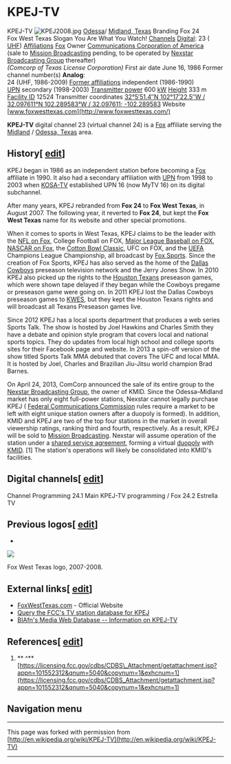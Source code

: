 

# KPEJ-TV

KPEJ-TV ![KPEJ2008.jpg](//upload.wikimedia.org/wikipedia/en/a/af/KPEJ2008.jpg) [Odessa](http://en.wikipedia.org/wiki/Odessa,_Texas "Odessa, Texas")/ [Midland, Texas](http://en.wikipedia.org/wiki/Midland,_Texas "Midland, Texas") Branding Fox 24  
Fox West Texas Slogan You Are What You Watch! [Channels](http://en.wikipedia.org/wiki/Channel_(broadcasting) "Channel (broadcasting)") [Digital](http://en.wikipedia.org/wiki/Digital_terrestrial_television "Digital terrestrial television"): 23 ( [UHF](http://en.wikipedia.org/wiki/Ultra_high_frequency "Ultra high frequency")) [Affiliations](http://en.wikipedia.org/wiki/Network_affiliate "Network affiliate") [Fox](http://en.wikipedia.org/wiki/Fox_Broadcasting_Company "Fox Broadcasting Company") Owner [Communications Corporation of America](http://en.wikipedia.org/wiki/Communications_Corporation_of_America "Communications Corporation of America")  
(sale to [Mission Broadcasting](http://en.wikipedia.org/wiki/Mission_Broadcasting "Mission Broadcasting") pending, to be operated by [Nexstar Broadcasting Group](http://en.wikipedia.org/wiki/Nexstar_Broadcasting_Group "Nexstar Broadcasting Group") thereafter)  
_(Comcorp of Texas License Corporation)_ First air date June 16, 1986 Former channel number(s) **Analog**:  
24 (UHF, 1986-2009) [Former affiliations](http://en.wikipedia.org/wiki/Affiliate "Affiliate") independent (1986-1990)  
[UPN](http://en.wikipedia.org/wiki/UPN "UPN") secondary (1998-2003) [Transmitter power](http://en.wikipedia.org/wiki/Effective_radiated_power "Effective radiated power") 600 [kW](http://en.wikipedia.org/wiki/Kilowatt "Kilowatt") [Height](http://en.wikipedia.org/wiki/HAAT "HAAT") 333 m [Facility ID](http://en.wikipedia.org/wiki/Facility_ID "Facility ID") 12524 Transmitter coordinates [32°5′51.4″N 102°17′22.5″W﻿ / ﻿32.097611°N 102.289583°W﻿ / 32.097611; -102.289583](//tools.wmflabs.org/geohack/geohack.php?pagename=KPEJ-TV&params=32_5_51.4_N_102_17_22.5_W_type:landmark_scale:2000) Website [www.foxwesttexas.com](http://www.foxwesttexas.com/)

**KPEJ-TV** digital channel 23 (virtual channel 24) is a [Fox](http://en.wikipedia.org/wiki/Fox_Broadcasting_Company "Fox Broadcasting Company") affiliate serving the [Midland](http://en.wikipedia.org/wiki/Midland,_Texas "Midland, Texas") / [Odessa, Texas](http://en.wikipedia.org/wiki/Odessa,_Texas "Odessa, Texas") area.

## History[ [edit](http://en.wikipedia.org/w/index.php?title=KPEJ-TV&action=edit&section=1 "Edit section: History")]

KPEJ began in 1986 as an independent station before becoming a [Fox](http://en.wikipedia.org/wiki/Fox_Broadcasting_Company "Fox Broadcasting Company") affiliate in 1990. It also had a secondary affiliation with [UPN](http://en.wikipedia.org/wiki/UPN "UPN") from 1998 to 2003 when [KOSA-TV](http://en.wikipedia.org/wiki/KOSA-TV "KOSA-TV") established UPN 16 (now MyTV 16) on its digital subchannel.

After many years, KPEJ rebranded from **Fox 24** to **Fox West Texas**, in August 2007. The following year, it reverted to **Fox 24**, but kept the **Fox West Texas** name for its website and other special promotions.

When it comes to sports in West Texas, KPEJ claims to be the leader with the [NFL on Fox](http://en.wikipedia.org/wiki/NFL_on_Fox "NFL on Fox"), College Football on FOX, [Major League Baseball on FOX](http://en.wikipedia.org/wiki/Major_League_Baseball_on_FOX "Major League Baseball on FOX"), [NASCAR on Fox](http://en.wikipedia.org/wiki/NASCAR_on_Fox "NASCAR on Fox"), the [Cotton Bowl Classic](http://en.wikipedia.org/wiki/Cotton_Bowl_Classic "Cotton Bowl Classic"), UFC on FOX, and the [UEFA](http://en.wikipedia.org/wiki/UEFA "UEFA") Champions League Championship, all broadcast by [Fox Sports](http://en.wikipedia.org/wiki/Fox_Sports_(USA) "Fox Sports (USA)"). Since the creation of Fox Sports, KPEJ has also served as the home of the [Dallas Cowboys](http://en.wikipedia.org/wiki/Dallas_Cowboys "Dallas Cowboys") preseason television network and the Jerry Jones Show. In 2010 KPEJ also picked up the rights to the [Houston Texans](http://en.wikipedia.org/wiki/Houston_Texans "Houston Texans") preseason games, which were shown tape delayed if they began while the Cowboys pregame or preseason game were going on. In 2011 KPEJ lost the Dallas Cowboys preseason games to [KWES](http://en.wikipedia.org/wiki/KWES-TV "KWES-TV"), but they kept the Houston Texans rights and will broadcast all Texans Preseason games live.

Since 2012 KPEJ has a local sports department that produces a web series Sports Talk. The show is hosted by Joel Hawkins and Charles Smith they have a debate and opinion style program that covers local and national sports topics. They do updates from local high school and college sports sites for their Facebook page and website. In 2013 a spin-off version of the show titled Sports Talk MMA debuted that covers The UFC and local MMA. It is hosted by Joel, Charles and Brazilian Jiu-Jitsu world champion Brad Barnes.

On April 24, 2013, ComCorp announced the sale of its entire group to the [Nexstar Broadcasting Group](http://en.wikipedia.org/wiki/Nexstar_Broadcasting_Group "Nexstar Broadcasting Group"), the owner of KMID. Since the Odessa–Midland market has only eight full-power stations, Nexstar cannot legally purchase KPEJ ( [Federal Communications Commission](http://en.wikipedia.org/wiki/Federal_Communications_Commission "Federal Communications Commission") rules require a market to be left with eight unique station owners after a duopoly is formed). In addition, KMID and KPEJ are two of the top four stations in the market in overall viewership ratings, ranking third and fourth, respectively. As a result, KPEJ will be sold to [Mission Broadcasting](http://en.wikipedia.org/wiki/Mission_Broadcasting "Mission Broadcasting"). Nexstar will assume operation of the station under a [shared service agreement](http://en.wikipedia.org/wiki/Local_marketing_agreement "Local marketing agreement"), forming a virtual [duopoly](http://en.wikipedia.org/wiki/Duopoly_(broadcasting) "Duopoly (broadcasting)") with [KMID](http://en.wikipedia.org/wiki/KMID "KMID"). [1] The station's operations will likely be consolidated into KMID's facilities.

## Digital channels[ [edit](http://en.wikipedia.org/w/index.php?title=KPEJ-TV&action=edit&section=2 "Edit section: Digital channels")]
Channel Programming 24.1 Main KPEJ-TV programming / Fox 24.2 Estrella TV
## Previous logos[ [edit](http://en.wikipedia.org/w/index.php?title=KPEJ-TV&action=edit&section=3 "Edit section: Previous logos")]

-  

  ![](//upload.wikimedia.org/wikipedia/en/thumb/7/7a/FoxLogo_banner_const_copy.jpg/120px-FoxLogo_banner_const_copy.jpg)

Fox West Texas logo, 2007-2008.

## External links[ [edit](http://en.wikipedia.org/w/index.php?title=KPEJ-TV&action=edit&section=4 "Edit section: External links")]

- [FoxWestTexas.com](http://www.foxwesttexas.com/) - Official Website
- [Query the FCC's TV station database for KPEJ](http://www.fcc.gov/fcc-bin/tvq?call=KPEJ)
- [BIAfn's Media Web Database -- Information on KPEJ-TV](http://www.bia.com/Research-and-Forecasts/Broadcast-Media-Resources/Station-Search/resources_search_result.asp?calls=KPEJ&media=TV)

## References[ [edit](http://en.wikipedia.org/w/index.php?title=KPEJ-TV&action=edit&section=5 "Edit section: References")]

1. ** ^** [https://licensing.fcc.gov/cdbs/CDBS\_Attachment/getattachment.jsp?appn=101552312&qnum=5040&copynum=1&exhcnum=1](https://licensing.fcc.gov/cdbs/CDBS_Attachment/getattachment.jsp?appn=101552312&qnum=5040&copynum=1&exhcnum=1)

## Navigation menu

* * *
This page was forked with permission from [http://en.wikipedia.org/wiki/KPEJ-TV](http://en.wikipedia.org/wiki/KPEJ-TV)
* * *
